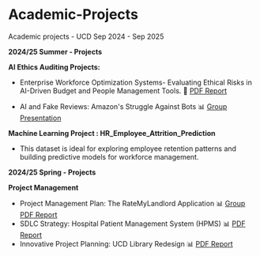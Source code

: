 # Academic-Projects
Academic projects - UCD Sep 2024 - Sep 2025

**2024/25 Summer - Projects**

**AI Ethics Auditing Projects:**
- Enterprise Workforce Optimization Systems- Evaluating Ethical Risks in AI-Driven Budget and People Management Tools. 📄 [PDF Report](AI_Ethics&Auditing/AI_Ethics_Auditing_Project.pdf)

- AI and Fake Reviews: Amazon's Struggle Against Bots 📊 [Group Presentation](AI_Ethics&Auditing/AI_Fake_Reviews_Amazons_struggle_against_Bot.pdf)

**Machine Learning Project :  HR_Employee_Attrition_Prediction**
- This dataset is ideal for exploring employee retention patterns and building predictive models for workforce management.

**2024/25 Spring - Projects**

**Project Management**
  - Project Management Plan: The RateMyLandlord Application 📊 [Group PDF Report](Project_Management/Project_Management/Project_Management_Plan-RateMyLandlord.pdf.pdf)
  - SDLC Strategy: Hospital Patient Management System (HPMS) 📊 [PDF Report](Project_Management/Project_Management/SDLC_Approach_for_Effective_HPMS.pdf)
  - Innovative Project Planning: UCD Library Redesign 📊 [PDF Report](Project_Management/Project_Management/Project_Planning:UCD_Library_Redesign.pdf.pdf)
